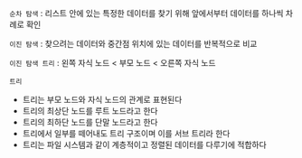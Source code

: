 `순차 탐색` : 리스트 안에 있는 특정한 데이터를 찾기 위해 앞에서부터 데이터를 하나씩 차례로 확인

`이진 탐색` : 찾으려는 데이터와 중간점 위치에 있는 데이터를 반복적으로 비교

`이진 탐색 트리` : 왼쪽 자식 노드 < 부모 노드 < 오른쪽 자식 노드

`트리` 

- 트리는 부모 노드와 자식 노드의 관계로 표현된다
- 트리의 최상단 노드를 루트 노드라고 한다
- 트리의 최하단 노드를 단말 노드라고 한다
- 트리에서 일부를 떼어내도 트리 구조이며 이를 서브 트리라 한다
- 트리는 파일 시스템과 같이 계층적이고 정렬된 데이터를 다루기에 적합하다